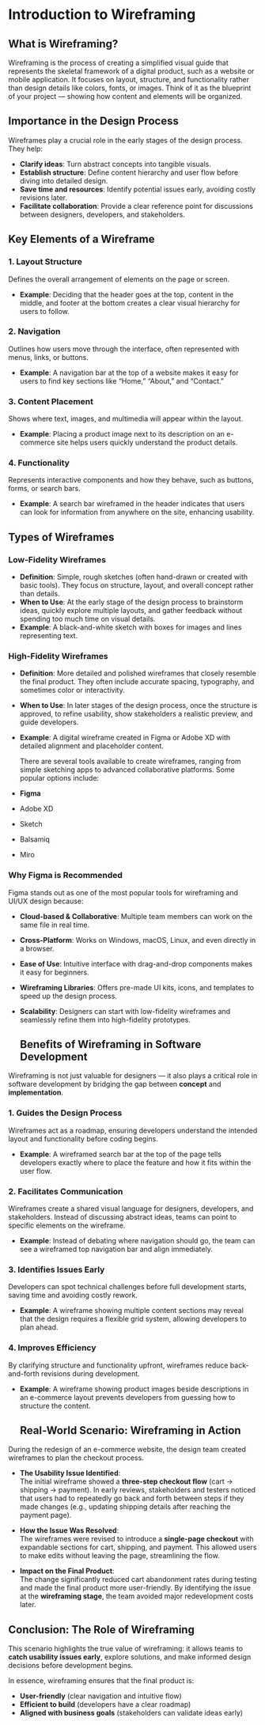 # Introduction to Wireframing

## What is Wireframing?
Wireframing is the process of creating a simplified visual guide that represents the skeletal framework of a digital product, such as a website or mobile application. It focuses on layout, structure, and functionality rather than design details like colors, fonts, or images. Think of it as the blueprint of your project — showing how content and elements will be organized.

## Importance in the Design Process
Wireframes play a crucial role in the early stages of the design process. They help:

- **Clarify ideas**: Turn abstract concepts into tangible visuals.  
- **Establish structure**: Define content hierarchy and user flow before diving into detailed design.  
- **Save time and resources**: Identify potential issues early, avoiding costly revisions later.  
- **Facilitate collaboration**: Provide a clear reference point for discussions between designers, developers, and stakeholders.

## Key Elements of a Wireframe

### 1. Layout Structure
Defines the overall arrangement of elements on the page or screen.  
- **Example**: Deciding that the header goes at the top, content in the middle, and footer at the bottom creates a clear visual hierarchy for users to follow.

### 2. Navigation
Outlines how users move through the interface, often represented with menus, links, or buttons.  
- **Example**: A navigation bar at the top of a website makes it easy for users to find key sections like “Home,” “About,” and “Contact.”

### 3. Content Placement
Shows where text, images, and multimedia will appear within the layout.  
- **Example**: Placing a product image next to its description on an e-commerce site helps users quickly understand the product details.

### 4. Functionality
Represents interactive components and how they behave, such as buttons, forms, or search bars.  
- **Example**: A search bar wireframed in the header indicates that users can look for information from anywhere on the site, enhancing usability.

## Types of Wireframes

### Low-Fidelity Wireframes
- **Definition**: Simple, rough sketches (often hand-drawn or created with basic tools). They focus on structure, layout, and overall concept rather than details.  
- **When to Use**: At the early stage of the design process to brainstorm ideas, quickly explore multiple layouts, and gather feedback without spending too much time on visual details.  
- **Example**: A black-and-white sketch with boxes for images and lines representing text.  

### High-Fidelity Wireframes
- **Definition**: More detailed and polished wireframes that closely resemble the final product. They often include accurate spacing, typography, and sometimes color or interactivity.  
- **When to Use**: In later stages of the design process, once the structure is approved, to refine usability, show stakeholders a realistic preview, and guide developers.  
- **Example**: A digital wireframe created in Figma or Adobe XD with detailed alignment and placeholder content.

  There are several tools available to create wireframes, ranging from simple sketching apps to advanced collaborative platforms. Some popular options include:

- **Figma**  
- Adobe XD  
- Sketch  
- Balsamiq  
- Miro  

### Why Figma is Recommended
Figma stands out as one of the most popular tools for wireframing and UI/UX design because:  
- **Cloud-based & Collaborative**: Multiple team members can work on the same file in real time.  
- **Cross-Platform**: Works on Windows, macOS, Linux, and even directly in a browser.  
- **Ease of Use**: Intuitive interface with drag-and-drop components makes it easy for beginners.  
- **Wireframing Libraries**: Offers pre-made UI kits, icons, and templates to speed up the design process.  
- **Scalability**: Designers can start with low-fidelity wireframes and seamlessly refine them into high-fidelity prototypes.

  ## Benefits of Wireframing in Software Development

Wireframing is not just valuable for designers — it also plays a critical role in software development by bridging the gap between **concept** and **implementation**.

### 1. Guides the Design Process
Wireframes act as a roadmap, ensuring developers understand the intended layout and functionality before coding begins.  
- **Example**: A wireframed search bar at the top of the page tells developers exactly where to place the feature and how it fits within the user flow.  

### 2. Facilitates Communication
Wireframes create a shared visual language for designers, developers, and stakeholders. Instead of discussing abstract ideas, teams can point to specific elements on the wireframe.  
- **Example**: Instead of debating where navigation should go, the team can see a wireframed top navigation bar and align immediately.  

### 3. Identifies Issues Early
Developers can spot technical challenges before full development starts, saving time and avoiding costly rework.  
- **Example**: A wireframe showing multiple content sections may reveal that the design requires a flexible grid system, allowing developers to plan ahead.  

### 4. Improves Efficiency
By clarifying structure and functionality upfront, wireframes reduce back-and-forth revisions during development.  
- **Example**: A wireframe showing product images beside descriptions in an e-commerce layout prevents developers from guessing how to structure the content.

  ## Real-World Scenario: Wireframing in Action
During the redesign of an e-commerce website, the design team created wireframes to plan the checkout process.  

- **The Usability Issue Identified**:  
  The initial wireframe showed a **three-step checkout flow** (cart → shipping → payment). In early reviews, stakeholders and testers noticed that users had to repeatedly go back and forth between steps if they made changes (e.g., updating shipping details after reaching the payment page).  

- **How the Issue Was Resolved**:  
  The wireframes were revised to introduce a **single-page checkout** with expandable sections for cart, shipping, and payment. This allowed users to make edits without leaving the page, streamlining the flow.  

- **Impact on the Final Product**:  
  The change significantly reduced cart abandonment rates during testing and made the final product more user-friendly. By identifying the issue at the **wireframing stage**, the team avoided major redevelopment costs later.  

## Conclusion: The Role of Wireframing
This scenario highlights the true value of wireframing: it allows teams to **catch usability issues early**, explore solutions, and make informed design decisions before development begins.  

In essence, wireframing ensures that the final product is:  
- **User-friendly** (clear navigation and intuitive flow)  
- **Efficient to build** (developers have a clear roadmap)  
- **Aligned with business goals** (stakeholders can validate ideas early)  
